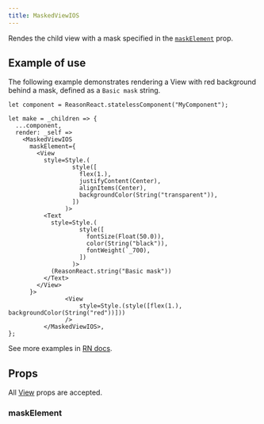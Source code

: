 ```yaml
---
title: MaskedViewIOS
---
```


Rendes the child view with a mask specified in the [`maskElement`](#maskelement) prop.

## Example of use

The following example demonstrates rendering a View with red background behind a mask, defined as a `Basic mask` string.

```reason
let component = ReasonReact.statelessComponent("MyComponent");

let make = _children => {
  ...component,
  render: _self =>
    <MaskedViewIOS
      maskElement={
        <View
          style=Style.(
                  style([
                    flex(1.),
                    justifyContent(Center),
                    alignItems(Center),
                    backgroundColor(String("transparent")),
                  ])
                )>
          <Text
            style=Style.(
                    style([
                      fontSize(Float(50.0)),
                      color(String("black")),
                      fontWeight(`_700),
                    ])
                  )>
            (ReasonReact.string("Basic mask"))
          </Text>
        </View>
      }>
				<View
					style=Style.(style([flex(1.), backgroundColor(String("red"))]))
				/>
		  </MaskedViewIOS>,
};
```

See more examples in [RN docs](https://facebook.github.io/react-native/docs/maskedviewios#example).

## Props

All [View](/docs/View.html#props) props are accepted.

### maskElement


